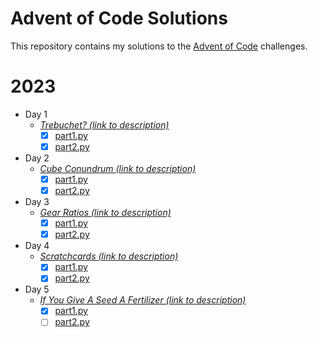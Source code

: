 # Advent of Code Solutions

This repository contains my solutions to the [Advent of Code](https://adventofcode.com/) challenges.

# 2023

- Day 1
  - [_Trebuchet? (link to description)_](https://adventofcode.com/2023/day/1)
    - [x] [part1.py](2023/Day01/part_1.py)
    - [x] [part2.py](2023/Day01/part_2.py)

- Day 2
  - [_Cube Conundrum (link to description)_](https://adventofcode.com/2023/day/2)
    - [x] [part1.py](2023/Day02/part_1.py)
    - [x] [part2.py](2023/Day02/part_2.py)

- Day 3
  - [_Gear Ratios (link to description)_](https://adventofcode.com/2023/day/3)
    - [x] [part1.py](2023/Day03/part_1.py)
    - [x] [part2.py](2023/Day03/part_2.py)

- Day 4
  - [_Scratchcards (link to description)_](https://adventofcode.com/2023/day/4)
    - [x] [part1.py](2023/Day04/part_1.py) 
    - [x] [part2.py](2023/Day04/part_2.py)

- Day 5
  - [_If You Give A Seed A Fertilizer (link to description)_](https://adventofcode.com/2023/day/5)
    - [x] [part1.py](2023/Day05/part_1.py)
    - [ ] [part2.py](2023/Day05/part_2.py)